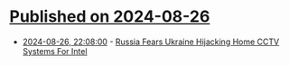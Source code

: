 # [Published on 2024-08-26](index.md)

* [2024-08-26, 22:08:00](https://soylentnews.org/article.pl?sid=24/08/25/0751250&from=rss) - [Russia Fears Ukraine Hijacking Home CCTV Systems For Intel ](https://soylentnews.org/article.pl?sid=24/08/25/0751250&from=rss)
